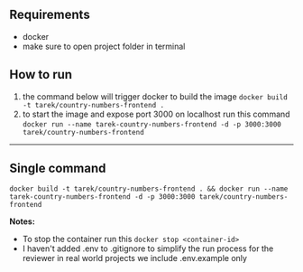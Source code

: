 ## Requirements

- docker
- make sure to open project folder in terminal

## How to run

1. the command below will trigger docker to build the image
   `docker build -t tarek/country-numbers-frontend .`
2. to start the image and expose port 3000 on localhost run this command
   `docker run --name tarek-country-numbers-frontend -d -p 3000:3000 tarek/country-numbers-frontend`

---

## Single command

`docker build -t tarek/country-numbers-frontend . && docker run --name tarek-country-numbers-frontend -d -p 3000:3000 tarek/country-numbers-frontend`

**Notes:**

- To stop the container run this `docker stop <container-id>`
- I haven't added .env to .gitignore to simplify the run process for the reviewer in real world projects we include .env.example only
